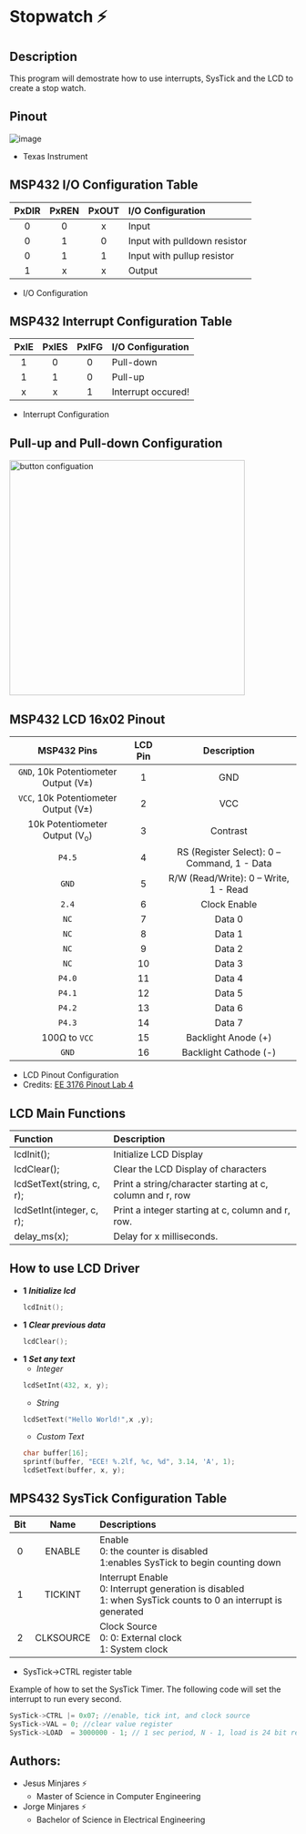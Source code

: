 # **Stopwatch :zap:**

## **Description**
This program will demostrate how to use interrupts, SysTick and the LCD to create a stop watch. 

## **Pinout**
![image](https://user-images.githubusercontent.com/60948298/146273491-d2079ae0-385a-4f9a-ac03-24f95911efea.png)
- Texas Instrument

## **MSP432 I/O Configuration Table** 
| **PxDIR** | **PxREN** | **PxOUT** | **I/O Configuration**|
| :---: | :---: | :---: |     :---         |     
| 0     | 0     |  x    |  Input           |
| 0     | 1     |  0    |  Input with pulldown resistor  |
| 0     | 1     |  1    |  Input with pullup resistor |
| 1     | x     |  x    |  Output         |
  * I/O Configuration

## **MSP432 Interrupt Configuration Table**
| **PxIE**  | **PxIES** | **PxIFG** | **I/O Configuration**  |
| :---: | :---: | :---: |     :---           |     
| 1     | 0     |  0    |  Pull-down         |
| 1     | 1     |  0    |  Pull-up           |
| x     | x     |  1    | Interrupt occured! |
  * Interrupt Configuration

## **Pull-up and Pull-down Configuration**

<img width="413" alt="button configuation" src="https://user-images.githubusercontent.com/60948298/144836131-96f04e0f-c7f7-443f-b35c-814fb9db4e29.png">

## **MSP432 LCD 16x02 Pinout**
| **MSP432 Pins** |    **LCD Pin** |  **Description** |   
| :---:       |  :--:      |   :---:      |
| `GND`, 10k Potentiometer Output (V&#177;) | 1| GND|  
| `VCC`, 10k Potentiometer Output (V&#177;) | 2| VCC|    
| 10k Potentiometer Output (V<sub>o</sub>) | 3| Contrast|    
| `P4.5` | 4| RS (Register Select): 0 – Command, 1 - Data|    
| `GND`| 5| R/W (Read/Write): 0 – Write, 1 - Read|    
| `2.4` | 6| Clock Enable|    
| `NC`| 7| Data 0|
| `NC`| 8| Data 1|    
| `NC` | 9| Data 2|    
| `NC`| 10| Data 3|    
| `P4.0` | 11|  Data 4|    
| `P4.1` | 12|  Data 5|    
| `P4.2` | 13|  Data 6|    
| `P4.3` | 14|  Data 7|    
| 100&#8486; to `VCC`| 15| Backlight Anode (+)|    
| `GND`| 16| Backlight Cathode (-)|    
  * LCD Pinout Configuration
  * Credits: [EE 3176 Pinout Lab 4](http://www.ece.utep.edu/courses/web3376/MSP430_Labs.html)
  
## **LCD Main Functions**
|**Function** | **Description** |
| :---    | :---        |
| lcdInit();    |   Initialize LCD Display            |
| lcdClear();   | Clear the LCD Display of characters | 
| lcdSetText(string, c, r); | Print a string/character starting at c, column and r, row |
|lcdSetInt(integer, c, r); | Print a integer starting at c, column and r, row. |
|delay_ms(x); | Delay for x milliseconds. |
## **How to use LCD Driver**
- **1** ***Initialize lcd***
    ~~~c
    lcdInit();
    ~~~
- **1** ***Clear previous data***
    ~~~c
    lcdClear();
    ~~~
- **1** ***Set any text***
    - *Integer*
    ~~~c
    lcdSetInt(432, x, y);
    ~~~
    - *String*
    ~~~c
    lcdSetText("Hello World!",x ,y);
    ~~~
    - *Custom Text*
    ~~~c
    char buffer[16];
    sprintf(buffer, "ECE! %.2lf, %c, %d", 3.14, 'A', 1);
    lcdSetText(buffer, x, y);
    ~~~
## **MPS432 SysTick Configuration Table**
| **Bit**  | **Name**              | **Descriptions** |
| :---: | :---:            | :--- |        
| 0     | ENABLE           | Enable <br> 0: the counter is disabled<br> 1:enables SysTick to begin counting down|  
| 1     | TICKINT          |  Interrupt Enable <br> 0: Interrupt generation is disabled <br>1: when SysTick counts to 0 an interrupt is generated<br>    | 
| 2     | CLKSOURCE        |  Clock Source <br> 0: 0: External clock <br> 1: System clock    |
  * SysTick->CTRL register table 

Example of how to set the SysTick Timer. The following code will set the interrupt to run every second.
~~~c
SysTick->CTRL |= 0x07; //enable, tick int, and clock source
SysTick->VAL = 0; //clear value register
SysTick->LOAD  = 3000000 - 1; // 1 sec period, N - 1, load is 24 bit register->max = 0xFFFFFF 
~~~
## **Authors:**
  - Jesus Minjares :zap:
    - Master of Science in Computer Engineering
  - Jorge Minjares :zap:
    - Bachelor of Science in Electrical Engineering
